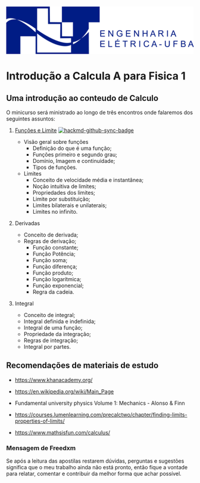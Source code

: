<img src="img/Logo do PET Oficial horizontal.png"
     alt="PET ELETRICA UFBA"
     style="float: center; margin-right: 10px;" />

# Introdução a Calcula A para Fisica 1

## Uma introdução ao conteudo de Calculo

O minicurso será ministrado ao longo de três encontros onde falaremos dos seguintes assuntos:

1. [Funções e Limite](https://hackmd.io/@XDRmpn5cQHGNOpUWog8Mcw/Sk30nkb1t) [![hackmd-github-sync-badge](https://hackmd.io/nJ-GCXOORNi4c-jUH4EhGA/badge)](https://hackmd.io/nJ-GCXOORNi4c-jUH4EhGA)
    * Visão geral sobre funções
        * Definição do que é uma função;
        * Funções primeiro e segundo grau;
        * Domínio, Imagem e continuidade;
        * Tipos de funções.  
    * Limites
        * Conceito de velocidade média e instantânea;
        * Noção intuitiva de limites;
        * Propriedades dos limites;
        * Limite por substituição;
        * Limites bilaterais e unilaterais;
        * Limites no infinito.

1. Derivadas
    * Conceito de derivada;
    * Regras de derivação;
        * Função constante;
        * Função Potência;
        * Função soma;
        * Função diferença;
        * Função produto;
        * Função logarítmica;
        * Função exponencial;
        * Regra da cadeia.
1. Integral
    * Conceito de integral;
    * Integral definida e indefinida;
    * Integral de uma função;
    * Propriedade da integração;
    * Regras de integração;
    * Integral por partes.

## Recomendações de materiais de estudo

* <https://www.khanacademy.org/>

* <https://en.wikipedia.org/wiki/Main_Page>

* Fundamental university physics Volume 1: Mechanics - Alonso & Finn

* <https://courses.lumenlearning.com/precalctwo/chapter/finding-limits-properties-of-limits/>

* <https://www.mathsisfun.com/calculus/>

### Mensagem de Freedxm

Se após a leitura das apostilas restarem dúvidas, perguntas e sugestões significa que o meu trabalho ainda não está pronto, então fique a vontade para relatar, comentar e contribuir da melhor forma que achar possível.
